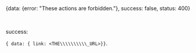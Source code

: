 ​

{data: {error: "These actions are forbidden."}, success: false, status: 400}

​

success:

`{ data: { link: <THE\\\\\\\\\\_URL>}}`.

​
